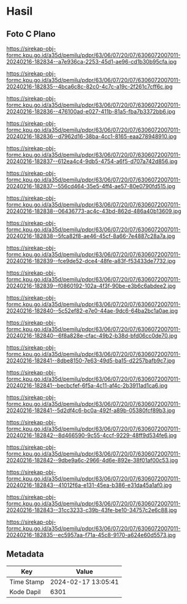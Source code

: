 # Hasil

## Foto C Plano

https://sirekap-obj-formc.kpu.go.id/a35d/pemilu/pdpr/63/06/07/20/07/6306072007011-20240216-182834--a7e936ca-2253-45d1-ae96-cd1b30b95cfa.jpg

https://sirekap-obj-formc.kpu.go.id/a35d/pemilu/pdpr/63/06/07/20/07/6306072007011-20240216-182835--4bca6c8c-82c0-4c7c-a19c-2f261c7cff6c.jpg

https://sirekap-obj-formc.kpu.go.id/a35d/pemilu/pdpr/63/06/07/20/07/6306072007011-20240216-182836--476100ad-e027-411b-81a5-fba7b3372bb6.jpg

https://sirekap-obj-formc.kpu.go.id/a35d/pemilu/pdpr/63/06/07/20/07/6306072007011-20240216-182836--d7962d16-38ba-4cc1-8165-eaa278948910.jpg

https://sirekap-obj-formc.kpu.go.id/a35d/pemilu/pdpr/63/06/07/20/07/6306072007011-20240216-182837--612ea4c4-9db5-4754-a6f5-d707a742d856.jpg

https://sirekap-obj-formc.kpu.go.id/a35d/pemilu/pdpr/63/06/07/20/07/6306072007011-20240216-182837--556cd464-35e5-4ff4-ae57-80e0790fd515.jpg

https://sirekap-obj-formc.kpu.go.id/a35d/pemilu/pdpr/63/06/07/20/07/6306072007011-20240216-182838--06436773-ac4c-43bd-862d-486a40b13609.jpg

https://sirekap-obj-formc.kpu.go.id/a35d/pemilu/pdpr/63/06/07/20/07/6306072007011-20240216-182838--5fca82f8-ae46-45cf-8a66-7e4887c28a7a.jpg

https://sirekap-obj-formc.kpu.go.id/a35d/pemilu/pdpr/63/06/07/20/07/6306072007011-20240216-182839--fce9de52-dce4-48fe-a83f-f53433de7732.jpg

https://sirekap-obj-formc.kpu.go.id/a35d/pemilu/pdpr/63/06/07/20/07/6306072007011-20240216-182839--f0860192-102a-4f3f-90be-e3b6c6abdee2.jpg

https://sirekap-obj-formc.kpu.go.id/a35d/pemilu/pdpr/63/06/07/20/07/6306072007011-20240216-182840--5c52ef82-e7e0-44ae-9dc6-64ba2bc1a0ae.jpg

https://sirekap-obj-formc.kpu.go.id/a35d/pemilu/pdpr/63/06/07/20/07/6306072007011-20240216-182840--6f8a828e-cfac-49b2-b38d-bfd06cc0de70.jpg

https://sirekap-obj-formc.kpu.go.id/a35d/pemilu/pdpr/63/06/07/20/07/6306072007011-20240216-182841--8dbe8150-7e63-49d5-ba15-d2257bafb9c7.jpg

https://sirekap-obj-formc.kpu.go.id/a35d/pemilu/pdpr/63/06/07/20/07/6306072007011-20240216-182841--becbcfef-6f5a-4c11-af4c-2b3911ad1ca6.jpg

https://sirekap-obj-formc.kpu.go.id/a35d/pemilu/pdpr/63/06/07/20/07/6306072007011-20240216-182841--5d2df4c6-bc0a-492f-a89b-05380fcf89b3.jpg

https://sirekap-obj-formc.kpu.go.id/a35d/pemilu/pdpr/63/06/07/20/07/6306072007011-20240216-182842--8d466590-9c55-4ccf-9229-48ff9d534fe6.jpg

https://sirekap-obj-formc.kpu.go.id/a35d/pemilu/pdpr/63/06/07/20/07/6306072007011-20240216-182842--9dbe9a6c-2966-4d6e-892e-38f01af00c53.jpg

https://sirekap-obj-formc.kpu.go.id/a35d/pemilu/pdpr/63/06/07/20/07/6306072007011-20240216-182843--41012f6a-e131-45ea-b386-e31da45a1af0.jpg

https://sirekap-obj-formc.kpu.go.id/a35d/pemilu/pdpr/63/06/07/20/07/6306072007011-20240216-182843--31cc3233-c39b-43fe-be10-34757c2e6c88.jpg

https://sirekap-obj-formc.kpu.go.id/a35d/pemilu/pdpr/63/06/07/20/07/6306072007011-20240216-182835--ec5957aa-f71a-45c8-9170-a624e60d5573.jpg


## Metadata

| Key        | Value               |
| ---------- | ------------------- |
| Time Stamp | 2024-02-17 13:05:41 |
| Kode Dapil | 6301                |



